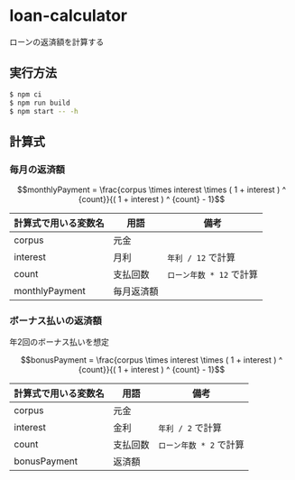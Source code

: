 # loan-calculator

ローンの返済額を計算する

## 実行方法

```sh
$ npm ci
$ npm run build
$ npm start -- -h
```

## 計算式

### 毎月の返済額

```math
monthlyPayment = \frac{corpus \times interest \times ( 1 + interest ) ^ {count}}{( 1 + interest ) ^ {count} - 1}
```

| 計算式で用いる変数名 | 用語 | 備考 |
|---|---|---|
| corpus | 元金 | |
| interest | 月利 | `年利 / 12` で計算 |
| count | 支払回数 | `ローン年数 * 12` で計算 |
| monthlyPayment | 毎月返済額 | |

### ボーナス払いの返済額

年2回のボーナス払いを想定

```math
bonusPayment = \frac{corpus \times interest \times ( 1 + interest ) ^ {count}}{( 1 + interest ) ^ {count} - 1}
```

| 計算式で用いる変数名 | 用語 | 備考 |
|---|---|---|
| corpus | 元金 | |
| interest | 金利 | `年利 / 2` で計算 |
| count | 支払回数 | `ローン年数 * 2` で計算 |
| bonusPayment | 返済額 | |
